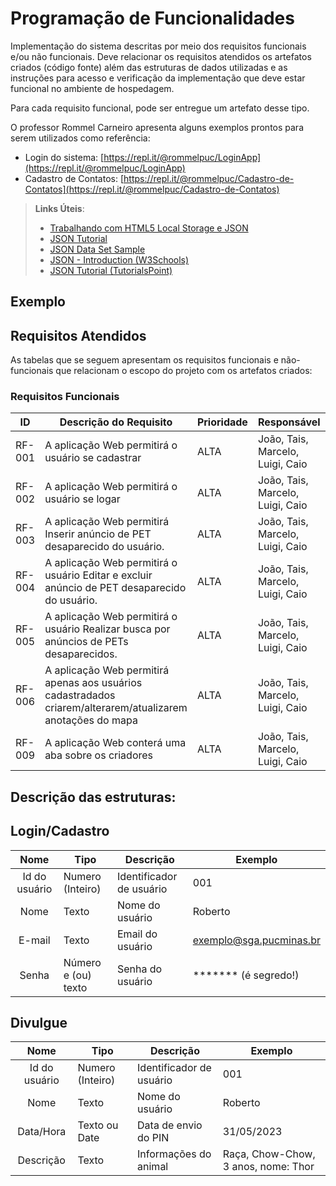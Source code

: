 # Programação de Funcionalidades

Implementação do sistema descritas por meio dos requisitos funcionais e/ou não funcionais. Deve relacionar os requisitos atendidos os artefatos criados (código fonte) além das estruturas de dados utilizadas e as instruções para acesso e verificação da implementação que deve estar funcional no ambiente de hospedagem.

Para cada requisito funcional, pode ser entregue um artefato desse tipo.

O professor Rommel Carneiro apresenta alguns exemplos prontos para serem utilizados como referência:
- Login do sistema: [https://repl.it/@rommelpuc/LoginApp](https://repl.it/@rommelpuc/LoginApp) 
- Cadastro de Contatos: [https://repl.it/@rommelpuc/Cadastro-de-Contatos](https://repl.it/@rommelpuc/Cadastro-de-Contatos)


> **Links Úteis**:
>
> - [Trabalhando com HTML5 Local Storage e JSON](https://www.devmedia.com.br/trabalhando-com-html5-local-storage-e-json/29045)
> - [JSON Tutorial](https://www.w3resource.com/JSON)
> - [JSON Data Set Sample](https://opensource.adobe.com/Spry/samples/data_region/JSONDataSetSample.html)
> - [JSON - Introduction (W3Schools)](https://www.w3schools.com/js/js_json_intro.asp)
> - [JSON Tutorial (TutorialsPoint)](https://www.tutorialspoint.com/json/index.htm)

## Exemplo

## Requisitos Atendidos

As tabelas que se seguem apresentam os requisitos funcionais e não-funcionais que relacionam o escopo do projeto com os artefatos criados:

### Requisitos Funcionais

|ID    | Descrição do Requisito  | Prioridade | Responsável | Artefato |
|------|-----------------------------------------|----| ----| --------- |
|RF-001| A aplicação Web permitirá o usuário se cadastrar | ALTA | João, Tais, Marcelo, Luigi, Caio | login.html |
|RF-002| A aplicação Web permitirá o usuário se logar   | ALTA | João, Tais, Marcelo, Luigi, Caio | login.html | 
|RF-003| A aplicação Web permitirá Inserir anúncio de PET desaparecido do usuário.   | ALTA  | João, Tais, Marcelo, Luigi, Caio | forum.html |
|RF-004| A aplicação Web permitirá o usuário Editar e excluir anúncio de PET desaparecido do usuário.   | ALTA  | João, Tais, Marcelo, Luigi, Caio | forum.html |
|RF-005| A aplicação Web permitirá o usuário Realizar busca por anúncios de PETs desaparecidos. | ALTA  | João, Tais, Marcelo, Luigi, Caio | mapa.html |
|RF-006| A aplicação Web permitirá apenas aos usuários cadastradados criarem/alterarem/atualizarem anotações do mapa   | ALTA  | João, Tais, Marcelo, Luigi, Caio | mapa.html |
|RF-009| A aplicação Web conterá uma aba sobre os criadores   | ALTA  |João, Tais, Marcelo, Luigi, Caio | quemsomos.html |

## Descrição das estruturas:

## Login/Cadastro
|  **Nome**      | **Tipo**          | **Descrição**                             | **Exemplo**                                    |
|:--------------:|-------------------|-------------------------------------------|------------------------------------------------|
| Id do usuário  | Numero (Inteiro)  | Identificador de usuário                  | 001                                            |
| Nome           | Texto             | Nome do usuário                           | Roberto                                        |
| E-mail         | Texto             | Email do usuário                          | exemplo@sga.pucminas.br                        |
| Senha          | Número e (ou) texto   | Senha do usuário                      | ******* (é segredo!)                           |

## Divulgue
|  **Nome**      | **Tipo**          | **Descrição**                             | **Exemplo**                                    |
|:--------------:|-------------------|-------------------------------------------|------------------------------------------------|
| Id do usuário  | Numero (Inteiro)  | Identificador de usuário                  | 001                                            |
| Nome           | Texto             | Nome do usuário                           | Roberto                                        |
| Data/Hora      | Texto ou Date     | Data de envio do PIN                      | 31/05/2023                                     |
| Descrição      | Texto             | Informações do animal                     | Raça, Chow-Chow, 3 anos, nome: Thor            |

